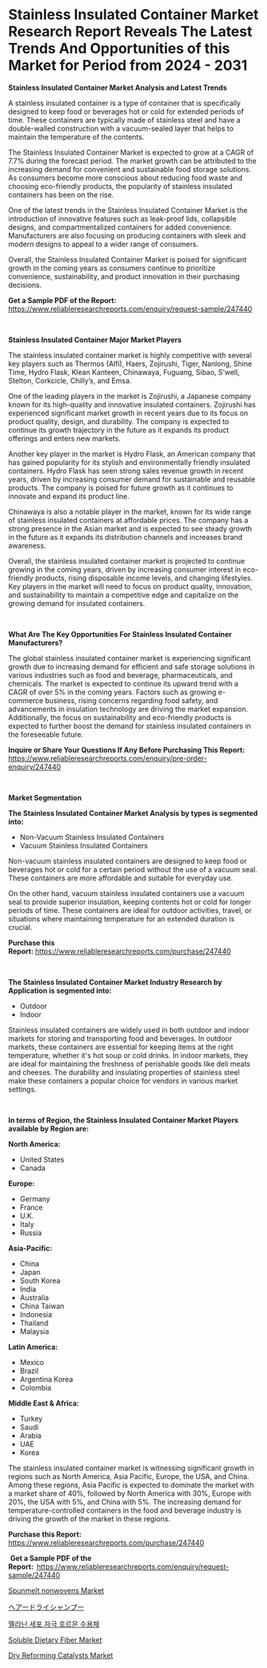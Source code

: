 <p><h1>Stainless Insulated Container Market Research Report Reveals The Latest Trends And Opportunities of this Market for Period from 2024 - 2031</h1></p><p><strong>Stainless Insulated Container Market Analysis and Latest Trends</strong></p>
<p><p>A stainless insulated container is a type of container that is specifically designed to keep food or beverages hot or cold for extended periods of time. These containers are typically made of stainless steel and have a double-walled construction with a vacuum-sealed layer that helps to maintain the temperature of the contents.</p><p>The Stainless Insulated Container Market is expected to grow at a CAGR of 7.7% during the forecast period. The market growth can be attributed to the increasing demand for convenient and sustainable food storage solutions. As consumers become more conscious about reducing food waste and choosing eco-friendly products, the popularity of stainless insulated containers has been on the rise.</p><p>One of the latest trends in the Stainless Insulated Container Market is the introduction of innovative features such as leak-proof lids, collapsible designs, and compartmentalized containers for added convenience. Manufacturers are also focusing on producing containers with sleek and modern designs to appeal to a wider range of consumers.</p><p>Overall, the Stainless Insulated Container Market is poised for significant growth in the coming years as consumers continue to prioritize convenience, sustainability, and product innovation in their purchasing decisions.</p></p>
<p><strong>Get a Sample PDF of the Report:&nbsp;</strong> <a href="https://www.reliableresearchreports.com/enquiry/request-sample/247440">https://www.reliableresearchreports.com/enquiry/request-sample/247440</a></p>
<p>&nbsp;</p>
<p><strong>Stainless Insulated Container Major Market Players</strong></p>
<p><p>The stainless insulated container market is highly competitive with several key players such as Thermos (Alfi), Haers, Zojirushi, Tiger, Nanlong, Shine Time, Hydro Flask, Klean Kanteen, Chinawaya, Fuguang, Sibao, S’well, Stelton, Corkcicle, Chilly’s, and Emsa. </p><p>One of the leading players in the market is Zojirushi, a Japanese company known for its high-quality and innovative insulated containers. Zojirushi has experienced significant market growth in recent years due to its focus on product quality, design, and durability. The company is expected to continue its growth trajectory in the future as it expands its product offerings and enters new markets.</p><p>Another key player in the market is Hydro Flask, an American company that has gained popularity for its stylish and environmentally friendly insulated containers. Hydro Flask has seen strong sales revenue growth in recent years, driven by increasing consumer demand for sustainable and reusable products. The company is poised for future growth as it continues to innovate and expand its product line.</p><p>Chinawaya is also a notable player in the market, known for its wide range of stainless insulated containers at affordable prices. The company has a strong presence in the Asian market and is expected to see steady growth in the future as it expands its distribution channels and increases brand awareness.</p><p>Overall, the stainless insulated container market is projected to continue growing in the coming years, driven by increasing consumer interest in eco-friendly products, rising disposable income levels, and changing lifestyles. Key players in the market will need to focus on product quality, innovation, and sustainability to maintain a competitive edge and capitalize on the growing demand for insulated containers.</p></p>
<p>&nbsp;</p>
<p><strong>What Are The Key Opportunities For Stainless Insulated Container Manufacturers?</strong></p>
<p><p>The global stainless insulated container market is experiencing significant growth due to increasing demand for efficient and safe storage solutions in various industries such as food and beverage, pharmaceuticals, and chemicals. The market is expected to continue its upward trend with a CAGR of over 5% in the coming years. Factors such as growing e-commerce business, rising concerns regarding food safety, and advancements in insulation technology are driving the market expansion. Additionally, the focus on sustainability and eco-friendly products is expected to further boost the demand for stainless insulated containers in the foreseeable future.</p></p>
<p><strong>Inquire or Share Your Questions If Any Before Purchasing This Report:</strong> <a href="https://www.reliableresearchreports.com/enquiry/pre-order-enquiry/247440">https://www.reliableresearchreports.com/enquiry/pre-order-enquiry/247440</a></p>
<p>&nbsp;</p>
<p><strong>Market Segmentation</strong></p>
<p><strong>The Stainless Insulated Container Market Analysis by types is segmented into:</strong></p>
<p><ul><li>Non-Vacuum Stainless Insulated Containers</li><li>Vacuum Stainless Insulated Containers</li></ul></p>
<p><p>Non-vacuum stainless insulated containers are designed to keep food or beverages hot or cold for a certain period without the use of a vacuum seal. These containers are more affordable and suitable for everyday use. </p><p>On the other hand, vacuum stainless insulated containers use a vacuum seal to provide superior insulation, keeping contents hot or cold for longer periods of time. These containers are ideal for outdoor activities, travel, or situations where maintaining temperature for an extended duration is crucial.</p></p>
<p><strong>Purchase this Report:&nbsp;</strong><a href="https://www.reliableresearchreports.com/purchase/247440">https://www.reliableresearchreports.com/purchase/247440</a></p>
<p>&nbsp;</p>
<p><strong>The Stainless Insulated Container Market Industry Research by Application is segmented into:</strong></p>
<p><ul><li>Outdoor</li><li>Indoor</li></ul></p>
<p><p>Stainless insulated containers are widely used in both outdoor and indoor markets for storing and transporting food and beverages. In outdoor markets, these containers are essential for keeping items at the right temperature, whether it's hot soup or cold drinks. In indoor markets, they are ideal for maintaining the freshness of perishable goods like deli meats and cheeses. The durability and insulating properties of stainless steel make these containers a popular choice for vendors in various market settings.</p></p>
<p>&nbsp;</p>
<p><strong>In terms of Region, the Stainless Insulated Container Market Players available by Region are:</strong></p>
<p>
    <p> <strong> North America: </strong>
        <ul>
            <li>United States</li>
            <li>Canada</li>
        </ul>
        </p> 
    <p> <strong> Europe: </strong>
        <ul>
            <li>Germany</li>
            <li>France</li>
            <li>U.K.</li>
            <li>Italy</li>
            <li>Russia</li>
        </ul>
        </p> 
    <p> <strong> Asia-Pacific: </strong>
        <ul>
            <li>China</li>
            <li>Japan</li>
            <li>South Korea</li>
            <li>India</li>
            <li>Australia</li>
            <li>China Taiwan</li>
            <li>Indonesia</li>
            <li>Thailand</li>
            <li>Malaysia</li>
        </ul>
        </p> 
    <p> <strong> Latin America: </strong>
        <ul>
            <li>Mexico</li>
            <li>Brazil</li>
            <li>Argentina Korea</li>
            <li>Colombia</li>
        </ul>
        </p> 
    <p> <strong> Middle East & Africa: </strong>
        <ul>
            <li>Turkey</li>
            <li>Saudi</li>
            <li>Arabia</li>
            <li>UAE</li>
            <li>Korea</li>
        </ul>
    </p>
    </p>
<p><p>The stainless insulated container market is witnessing significant growth in regions such as North America, Asia Pacific, Europe, the USA, and China. Among these regions, Asia Pacific is expected to dominate the market with a market share of 40%, followed by North America with 30%, Europe with 20%, the USA with 5%, and China with 5%. The increasing demand for temperature-controlled containers in the food and beverage industry is driving the growth of the market in these regions.</p></p>
<p><strong>Purchase this Report: </strong><a href="https://www.reliableresearchreports.com/purchase/247440">https://www.reliableresearchreports.com/purchase/247440</a></p>
<p>&nbsp;<strong>Get a Sample PDF of the Report:&nbsp;&nbsp;</strong><a href="https://www.reliableresearchreports.com/enquiry/request-sample/247440">https://www.reliableresearchreports.com/enquiry/request-sample/247440</a></p>
<p><strong></strong></p>
<p><p><a href="https://github.com/mancsybtousav/Market-Research-Report-List-1/blob/main/spunmelt-nonwovens-market.md">Spunmelt nonwovens Market</a></p><p><a href="https://medium.com/@jlrg110/%E3%83%98%E3%82%A2%E3%83%89%E3%83%A9%E3%82%A4%E3%82%B7%E3%83%A3%E3%83%B3%E3%83%97%E3%83%BC%E3%83%9E%E3%83%BC%E3%82%B1%E3%83%83%E3%83%88-2031%E5%B9%B4%E3%81%BE%E3%81%A7%E3%81%AE%E3%83%88%E3%83%AC%E3%83%B3%E3%83%89-%E4%BA%88%E6%B8%AC-%E7%AB%B6%E5%90%88%E5%88%86%E6%9E%90-bb7c7f4c936c">ヘアードライシャンプー</a></p><p><a href="https://medium.com/@nicolereedvwb97hdh8byvmyr/%ED%9D%91%EC%83%89%EC%86%8C%EC%84%B8%ED%8F%AC-%EC%9E%90%EA%B7%B9-%ED%98%B8%EB%A5%B4%EB%AA%AC-%EC%88%98%EC%9A%A9%EC%B2%B4-%EC%8B%9C%EC%9E%A5-%EA%B7%9C%EB%AA%A8-%EC%8B%9C%EC%9E%A5-%EC%A0%84%EB%A7%9D-%EB%B0%8F-%EC%8B%9C%EC%9E%A5-%EC%98%88%EC%B8%A1-2024%EB%85%84%EB%B6%80%ED%84%B0-2031%EB%85%84%EA%B9%8C%EC%A7%80-eb3f6c67c397">멜라닌 세포 자극 호르몬 수용체</a></p><p><a href="https://github.com/josesg55/Market-Research-Report-List-1/blob/main/soluble-dietary-fiber-market.md">Soluble Dietary Fiber Market</a></p><p><a href="https://lydian-appliance-61d.notion.site/Dry-Reforming-Catalysts-Market-with-the-goal-of-estimating-the-market-size-and-future-growth-potenti-82f2383689044cb1a0aea459dc1e6e7d">Dry Reforming Catalysts Market</a></p></p>